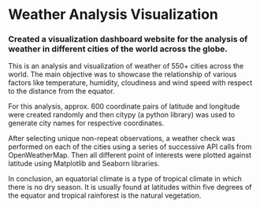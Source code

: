 # Weather Analysis Visualization
### 
### Created a visualization dashboard website for the analysis of weather in different cities of the world across the globe.


This is an analysis and visualization of weather of 550+ cities across the world. The main objective was to showcase the relationship of various factors like temperature, humidity, cloudiness and wind speed with respect to the distance from the equator. <br> 

For this analysis, approx. 600 coordinate pairs of latitude and longitude were created randomly and then citypy (a python library) was used to generate city names for respective coordinates. 

After selecting unique non-repeat observations, a weather check was performed on each of the cities using a series of successive API calls from OpenWeatherMap. Then all different point of interests were plotted against latitude using Matplotlib and Seaborn libraries.

In conclusion, an equatorial climate is a type of tropical climate in which there is no dry season. It is usually found at latitudes within five degrees of the equator and tropical rainforest is the natural vegetation.

